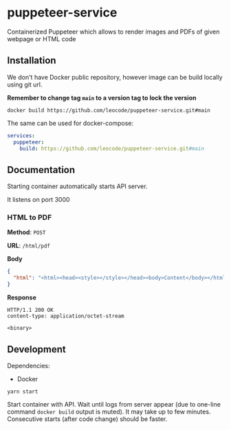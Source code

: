 # puppeteer-service

Containerized Puppeteer which allows to render images and PDFs of given webpage or HTML code

## Installation

We don't have Docker public repository, however image can be build locally using git url.

**Remember to change tag `main` to a version tag to lock the version**

```
docker build https://github.com/leocode/puppeteer-service.git#main
```

The same can be used for docker-compose:

```yaml
services:
  puppeteer:
    build: https://github.com/leocode/puppeteer-service.git#main
```

## Documentation

Starting container automatically starts API server.

It listens on port 3000

### HTML to PDF

**Method**: `POST`

**URL**: `/html/pdf`

**Body**

```json
{
  "html": "<html><head><style></style></head><body>Content</body></html>"
}
```

**Response**

```
HTTP/1.1 200 OK
content-type: application/octet-stream

<binary>
```

## Development

Dependencies:
- Docker

```
yarn start
```

Start container with API. Wait until logs from server appear (due to one-line command `docker build` output is muted). It may take up to few minutes. Consecutive starts (after code change) should be faster.
